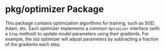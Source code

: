 # pkg/optimizer Package

This package contains optimization algorithms for training, such as SGD, Adam, etc. Each optimizer implements a common `Optimizer` interface (with a `Step` method) to update model parameters using their gradients. For example, the `SGD` optimizer will adjust parameters by subtracting a fraction of the gradients each step.
